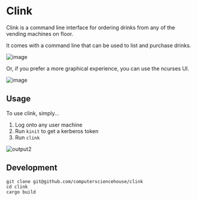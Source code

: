 # Clink

Clink is a command line interface for ordering drinks from any of the vending machines on floor.

It comes with a command line that can be used to list and purchase drinks.

![image](https://user-images.githubusercontent.com/42927786/157095410-d208a41d-adcb-4991-b9c1-3e7a8ed38f8f.png)

Or, if you prefer a more graphical experience, you can use the ncurses UI.

![image](https://user-images.githubusercontent.com/42927786/157095299-7c97a0a0-9bb7-4366-ba4f-94324189b950.png)

## Usage

To use clink, simply...

1. Log onto any user machine
2. Run `kinit` to get a kerberos token 
3. Run `clink`

![output2](https://user-images.githubusercontent.com/42927786/157098855-302db1ed-13b8-4be5-b1bf-4431ea83e92f.gif)

## Development
```
git clone git@github.com/computersciencehouse/clink
cd clink
cargo build
```
